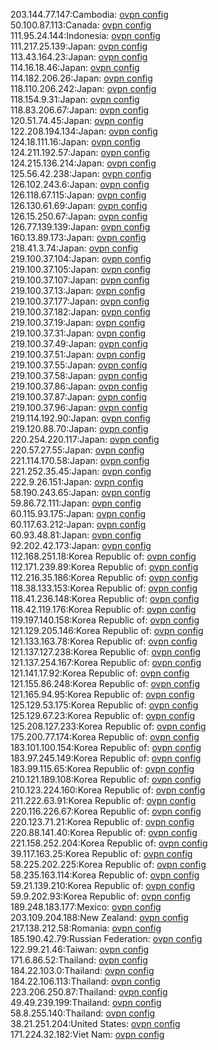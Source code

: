 203.144.77.147:Cambodia: [ovpn config](vpn/203_144_77_147.ovpn)  
50.100.87.113:Canada: [ovpn config](vpn/50_100_87_113.ovpn)  
111.95.24.144:Indonesia: [ovpn config](vpn/111_95_24_144.ovpn)  
111.217.25.139:Japan: [ovpn config](vpn/111_217_25_139.ovpn)  
113.43.164.23:Japan: [ovpn config](vpn/113_43_164_23.ovpn)  
114.16.18.46:Japan: [ovpn config](vpn/114_16_18_46.ovpn)  
114.182.206.26:Japan: [ovpn config](vpn/114_182_206_26.ovpn)  
118.110.206.242:Japan: [ovpn config](vpn/118_110_206_242.ovpn)  
118.154.9.31:Japan: [ovpn config](vpn/118_154_9_31.ovpn)  
118.83.206.67:Japan: [ovpn config](vpn/118_83_206_67.ovpn)  
120.51.74.45:Japan: [ovpn config](vpn/120_51_74_45.ovpn)  
122.208.194.134:Japan: [ovpn config](vpn/122_208_194_134.ovpn)  
124.18.111.16:Japan: [ovpn config](vpn/124_18_111_16.ovpn)  
124.211.192.57:Japan: [ovpn config](vpn/124_211_192_57.ovpn)  
124.215.136.214:Japan: [ovpn config](vpn/124_215_136_214.ovpn)  
125.56.42.238:Japan: [ovpn config](vpn/125_56_42_238.ovpn)  
126.102.243.6:Japan: [ovpn config](vpn/126_102_243_6.ovpn)  
126.118.67.115:Japan: [ovpn config](vpn/126_118_67_115.ovpn)  
126.130.61.69:Japan: [ovpn config](vpn/126_130_61_69.ovpn)  
126.15.250.67:Japan: [ovpn config](vpn/126_15_250_67.ovpn)  
126.77.139.139:Japan: [ovpn config](vpn/126_77_139_139.ovpn)  
160.13.89.173:Japan: [ovpn config](vpn/160_13_89_173.ovpn)  
218.41.3.74:Japan: [ovpn config](vpn/218_41_3_74.ovpn)  
219.100.37.104:Japan: [ovpn config](vpn/219_100_37_104.ovpn)  
219.100.37.105:Japan: [ovpn config](vpn/219_100_37_105.ovpn)  
219.100.37.107:Japan: [ovpn config](vpn/219_100_37_107.ovpn)  
219.100.37.13:Japan: [ovpn config](vpn/219_100_37_13.ovpn)  
219.100.37.177:Japan: [ovpn config](vpn/219_100_37_177.ovpn)  
219.100.37.182:Japan: [ovpn config](vpn/219_100_37_182.ovpn)  
219.100.37.19:Japan: [ovpn config](vpn/219_100_37_19.ovpn)  
219.100.37.31:Japan: [ovpn config](vpn/219_100_37_31.ovpn)  
219.100.37.49:Japan: [ovpn config](vpn/219_100_37_49.ovpn)  
219.100.37.51:Japan: [ovpn config](vpn/219_100_37_51.ovpn)  
219.100.37.55:Japan: [ovpn config](vpn/219_100_37_55.ovpn)  
219.100.37.58:Japan: [ovpn config](vpn/219_100_37_58.ovpn)  
219.100.37.86:Japan: [ovpn config](vpn/219_100_37_86.ovpn)  
219.100.37.87:Japan: [ovpn config](vpn/219_100_37_87.ovpn)  
219.100.37.96:Japan: [ovpn config](vpn/219_100_37_96.ovpn)  
219.114.192.90:Japan: [ovpn config](vpn/219_114_192_90.ovpn)  
219.120.88.70:Japan: [ovpn config](vpn/219_120_88_70.ovpn)  
220.254.220.117:Japan: [ovpn config](vpn/220_254_220_117.ovpn)  
220.57.27.55:Japan: [ovpn config](vpn/220_57_27_55.ovpn)  
221.114.170.58:Japan: [ovpn config](vpn/221_114_170_58.ovpn)  
221.252.35.45:Japan: [ovpn config](vpn/221_252_35_45.ovpn)  
222.9.26.151:Japan: [ovpn config](vpn/222_9_26_151.ovpn)  
58.190.243.65:Japan: [ovpn config](vpn/58_190_243_65.ovpn)  
59.86.72.111:Japan: [ovpn config](vpn/59_86_72_111.ovpn)  
60.115.93.175:Japan: [ovpn config](vpn/60_115_93_175.ovpn)  
60.117.63.212:Japan: [ovpn config](vpn/60_117_63_212.ovpn)  
60.93.48.81:Japan: [ovpn config](vpn/60_93_48_81.ovpn)  
92.202.42.173:Japan: [ovpn config](vpn/92_202_42_173.ovpn)  
112.168.251.18:Korea Republic of: [ovpn config](vpn/112_168_251_18.ovpn)  
112.171.239.89:Korea Republic of: [ovpn config](vpn/112_171_239_89.ovpn)  
112.216.35.186:Korea Republic of: [ovpn config](vpn/112_216_35_186.ovpn)  
118.38.133.153:Korea Republic of: [ovpn config](vpn/118_38_133_153.ovpn)  
118.41.236.148:Korea Republic of: [ovpn config](vpn/118_41_236_148.ovpn)  
118.42.119.176:Korea Republic of: [ovpn config](vpn/118_42_119_176.ovpn)  
119.197.140.158:Korea Republic of: [ovpn config](vpn/119_197_140_158.ovpn)  
121.129.205.146:Korea Republic of: [ovpn config](vpn/121_129_205_146.ovpn)  
121.133.163.78:Korea Republic of: [ovpn config](vpn/121_133_163_78.ovpn)  
121.137.127.238:Korea Republic of: [ovpn config](vpn/121_137_127_238.ovpn)  
121.137.254.167:Korea Republic of: [ovpn config](vpn/121_137_254_167.ovpn)  
121.141.17.92:Korea Republic of: [ovpn config](vpn/121_141_17_92.ovpn)  
121.155.86.248:Korea Republic of: [ovpn config](vpn/121_155_86_248.ovpn)  
121.165.94.95:Korea Republic of: [ovpn config](vpn/121_165_94_95.ovpn)  
125.129.53.175:Korea Republic of: [ovpn config](vpn/125_129_53_175.ovpn)  
125.129.67.23:Korea Republic of: [ovpn config](vpn/125_129_67_23.ovpn)  
125.208.127.233:Korea Republic of: [ovpn config](vpn/125_208_127_233.ovpn)  
175.200.77.174:Korea Republic of: [ovpn config](vpn/175_200_77_174.ovpn)  
183.101.100.154:Korea Republic of: [ovpn config](vpn/183_101_100_154.ovpn)  
183.97.245.149:Korea Republic of: [ovpn config](vpn/183_97_245_149.ovpn)  
183.99.115.65:Korea Republic of: [ovpn config](vpn/183_99_115_65.ovpn)  
210.121.189.108:Korea Republic of: [ovpn config](vpn/210_121_189_108.ovpn)  
210.123.224.160:Korea Republic of: [ovpn config](vpn/210_123_224_160.ovpn)  
211.222.63.91:Korea Republic of: [ovpn config](vpn/211_222_63_91.ovpn)  
220.116.226.67:Korea Republic of: [ovpn config](vpn/220_116_226_67.ovpn)  
220.123.71.21:Korea Republic of: [ovpn config](vpn/220_123_71_21.ovpn)  
220.88.141.40:Korea Republic of: [ovpn config](vpn/220_88_141_40.ovpn)  
221.158.252.204:Korea Republic of: [ovpn config](vpn/221_158_252_204.ovpn)  
39.117.163.25:Korea Republic of: [ovpn config](vpn/39_117_163_25.ovpn)  
58.225.202.225:Korea Republic of: [ovpn config](vpn/58_225_202_225.ovpn)  
58.235.163.114:Korea Republic of: [ovpn config](vpn/58_235_163_114.ovpn)  
59.21.139.210:Korea Republic of: [ovpn config](vpn/59_21_139_210.ovpn)  
59.9.202.93:Korea Republic of: [ovpn config](vpn/59_9_202_93.ovpn)  
189.248.183.177:Mexico: [ovpn config](vpn/189_248_183_177.ovpn)  
203.109.204.188:New Zealand: [ovpn config](vpn/203_109_204_188.ovpn)  
217.138.212.58:Romania: [ovpn config](vpn/217_138_212_58.ovpn)  
185.190.42.79:Russian Federation: [ovpn config](vpn/185_190_42_79.ovpn)  
122.99.21.46:Taiwan: [ovpn config](vpn/122_99_21_46.ovpn)  
171.6.86.52:Thailand: [ovpn config](vpn/171_6_86_52.ovpn)  
184.22.103.0:Thailand: [ovpn config](vpn/184_22_103_0.ovpn)  
184.22.106.113:Thailand: [ovpn config](vpn/184_22_106_113.ovpn)  
223.206.250.87:Thailand: [ovpn config](vpn/223_206_250_87.ovpn)  
49.49.239.199:Thailand: [ovpn config](vpn/49_49_239_199.ovpn)  
58.8.255.140:Thailand: [ovpn config](vpn/58_8_255_140.ovpn)  
38.21.251.204:United States: [ovpn config](vpn/38_21_251_204.ovpn)  
171.224.32.182:Viet Nam: [ovpn config](vpn/171_224_32_182.ovpn)  
